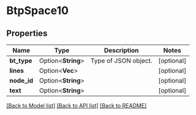 # BtpSpace10

## Properties

Name | Type | Description | Notes
------------ | ------------- | ------------- | -------------
**bt_type** | Option<**String**> | Type of JSON object. | [optional]
**lines** | Option<**Vec<String>**> |  | [optional]
**node_id** | Option<**String**> |  | [optional]
**text** | Option<**String**> |  | [optional]

[[Back to Model list]](../README.md#documentation-for-models) [[Back to API list]](../README.md#documentation-for-api-endpoints) [[Back to README]](../README.md)


